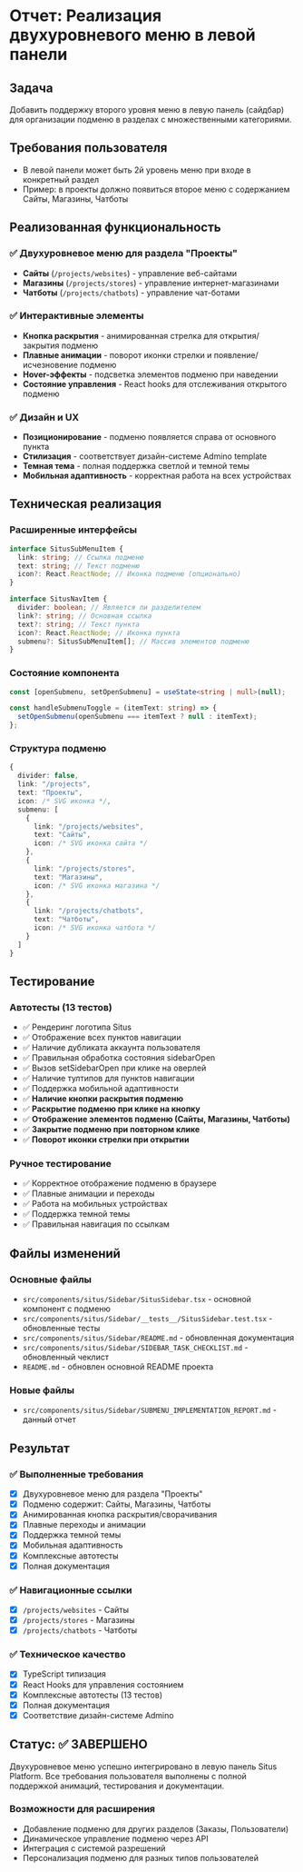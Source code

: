 # Отчет: Реализация двухуровневого меню в левой панели

## Задача

Добавить поддержку второго уровня меню в левую панель (сайдбар) для организации подменю в разделах с множественными категориями.

## Требования пользователя

- В левой панели может быть 2й уровень меню при входе в конкретный раздел
- Пример: в проекты должно появиться второе меню с содержанием Сайты, Магазины, Чатботы

## Реализованная функциональность

### ✅ Двухуровневое меню для раздела "Проекты"

- **Сайты** (`/projects/websites`) - управление веб-сайтами
- **Магазины** (`/projects/stores`) - управление интернет-магазинами
- **Чатботы** (`/projects/chatbots`) - управление чат-ботами

### ✅ Интерактивные элементы

- **Кнопка раскрытия** - анимированная стрелка для открытия/закрытия подменю
- **Плавные анимации** - поворот иконки стрелки и появление/исчезновение подменю
- **Hover-эффекты** - подсветка элементов подменю при наведении
- **Состояние управления** - React hooks для отслеживания открытого подменю

### ✅ Дизайн и UX

- **Позиционирование** - подменю появляется справа от основного пункта
- **Стилизация** - соответствует дизайн-системе Admino template
- **Темная тема** - полная поддержка светлой и темной темы
- **Мобильная адаптивность** - корректная работа на всех устройствах

## Техническая реализация

### Расширенные интерфейсы

```typescript
interface SitusSubMenuItem {
  link: string; // Ссылка подменю
  text: string; // Текст подменю
  icon?: React.ReactNode; // Иконка подменю (опционально)
}

interface SitusNavItem {
  divider: boolean; // Является ли разделителем
  link?: string; // Основная ссылка
  text?: string; // Текст пункта
  icon?: React.ReactNode; // Иконка пункта
  submenu?: SitusSubMenuItem[]; // Массив элементов подменю
}
```

### Состояние компонента

```typescript
const [openSubmenu, setOpenSubmenu] = useState<string | null>(null);

const handleSubmenuToggle = (itemText: string) => {
  setOpenSubmenu(openSubmenu === itemText ? null : itemText);
};
```

### Структура подменю

```typescript
{
  divider: false,
  link: "/projects",
  text: "Проекты",
  icon: /* SVG иконка */,
  submenu: [
    {
      link: "/projects/websites",
      text: "Сайты",
      icon: /* SVG иконка сайта */
    },
    {
      link: "/projects/stores",
      text: "Магазины",
      icon: /* SVG иконка магазина */
    },
    {
      link: "/projects/chatbots",
      text: "Чатботы",
      icon: /* SVG иконка чатбота */
    }
  ]
}
```

## Тестирование

### Автотесты (13 тестов)

- ✅ Рендеринг логотипа Situs
- ✅ Отображение всех пунктов навигации
- ✅ Наличие дубликата аккаунта пользователя
- ✅ Правильная обработка состояния sidebarOpen
- ✅ Вызов setSidebarOpen при клике на оверлей
- ✅ Наличие тултипов для пунктов навигации
- ✅ Поддержка мобильной адаптивности
- ✅ **Наличие кнопки раскрытия подменю**
- ✅ **Раскрытие подменю при клике на кнопку**
- ✅ **Отображение элементов подменю (Сайты, Магазины, Чатботы)**
- ✅ **Закрытие подменю при повторном клике**
- ✅ **Поворот иконки стрелки при открытии**

### Ручное тестирование

- ✅ Корректное отображение подменю в браузере
- ✅ Плавные анимации и переходы
- ✅ Работа на мобильных устройствах
- ✅ Поддержка темной темы
- ✅ Правильная навигация по ссылкам

## Файлы изменений

### Основные файлы

- `src/components/situs/Sidebar/SitusSidebar.tsx` - основной компонент с подменю
- `src/components/situs/Sidebar/__tests__/SitusSidebar.test.tsx` - обновленные тесты
- `src/components/situs/Sidebar/README.md` - обновленная документация
- `src/components/situs/Sidebar/SIDEBAR_TASK_CHECKLIST.md` - обновленный чеклист
- `README.md` - обновлен основной README проекта

### Новые файлы

- `src/components/situs/Sidebar/SUBMENU_IMPLEMENTATION_REPORT.md` - данный отчет

## Результат

### ✅ Выполненные требования

- [x] Двухуровневое меню для раздела "Проекты"
- [x] Подменю содержит: Сайты, Магазины, Чатботы
- [x] Анимированная кнопка раскрытия/сворачивания
- [x] Плавные переходы и анимации
- [x] Поддержка темной темы
- [x] Мобильная адаптивность
- [x] Комплексные автотесты
- [x] Полная документация

### ✅ Навигационные ссылки

- [x] `/projects/websites` - Сайты
- [x] `/projects/stores` - Магазины
- [x] `/projects/chatbots` - Чатботы

### ✅ Техническое качество

- [x] TypeScript типизация
- [x] React Hooks для управления состоянием
- [x] Комплексные автотесты (13 тестов)
- [x] Полная документация
- [x] Соответствие дизайн-системе Admino

## Статус: ✅ ЗАВЕРШЕНО

Двухуровневое меню успешно интегрировано в левую панель Situs Platform. Все требования пользователя выполнены с полной поддержкой анимаций, тестирования и документации.

### Возможности для расширения

- Добавление подменю для других разделов (Заказы, Пользователи)
- Динамическое управление подменю через API
- Интеграция с системой разрешений
- Персонализация подменю для разных типов пользователей
